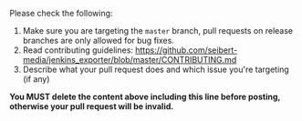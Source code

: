 Please check the following:

1. Make sure you are targeting the `master` branch, pull requests on release branches are only allowed for bug fixes.
2. Read contributing guidelines: https://github.com/seibert-media/jenkins_exporter/blob/master/CONTRIBUTING.md
3. Describe what your pull request does and which issue you're targeting (if any)

**You MUST delete the content above including this line before posting, otherwise your pull request will be invalid.**
